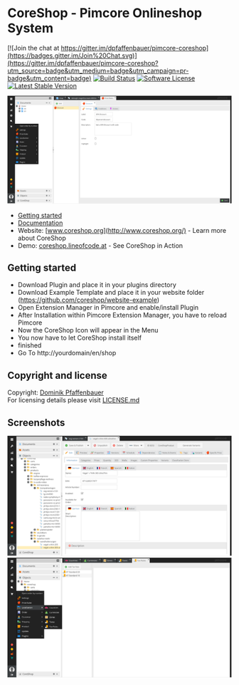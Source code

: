 # CoreShop - Pimcore Onlineshop System

[![Join the chat at https://gitter.im/dpfaffenbauer/pimcore-coreshop](https://badges.gitter.im/Join%20Chat.svg)](https://gitter.im/dpfaffenbauer/pimcore-coreshop?utm_source=badge&utm_medium=badge&utm_campaign=pr-badge&utm_content=badge)
[![Build Status](https://travis-ci.org/coreshop/CoreShop.svg?branch=master)](https://travis-ci.org/coreshop/CoreShop)
[![Software License](https://img.shields.io/badge/license-GPLv3-brightgreen.svg?style=flat)](LICENSE.md)
[![Latest Stable Version](https://poser.pugx.org/coreshop/core-shop/v/stable)](https://packagist.org/packages/coreshop/core-shop)

![CoreShop Interface](docs/img/screenshot.png)

* [Getting started](https://github.com/dpfaffenbauer/pimcore-coreshop/wiki/Getting-Started)
* [Documentation](https://github.com/dpfaffenbauer/pimcore-coreshop/wiki)
* Website: [www.coreshop.org](http://www.coreshop.org/) - Learn more about CoreShop
* Demo: [coreshop.lineofcode.at](http://coreshop.lineofcode.at/) - See CoreShop in Action

## Getting started

* Download Plugin and place it in your plugins directory
* Download Example Template and place it in your website folder (https://github.com/coreshop/website-example)
* Open Extension Manager in Pimcore and enable/install Plugin
* After Installation within Pimcore Extension Manager, you have to reload Pimcore
* Now the CoreShop Icon will appear in the Menu
* You now have to let CoreShop install itself
* finished
* Go To http://yourdomain/en/shop

## Copyright and license 
Copyright: [Dominik Pfaffenbauer](http://dominik.pfaffenbauer.at)  
For licensing details please visit [LICENSE.md](LICENSE.md) 

## Screenshots
![CoreShop Interface](docs/img/screenshot2.png)
![CoreShop Interface](docs/img/screenshot3.png)
